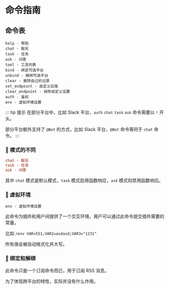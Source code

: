 # 命令指南

## 命令表

```shell
help - 帮助
chat - 聊天
task - 任务
ask - 问答
tool - 工具列表
bind - 绑定可选平台
unbind - 解绑可选平台
clear - 删除自己的记录
set_endpoint - 自定义后端
clear_endpoint - 抹除自定义设置
auth - 鉴权
env - 虚拟环境设置
```

::: tip 提示
在部分平台中，比如 Slack 平台，`auth` `chat` `task` `ask` 命令需要以 `!` 开头。

部分平台额外支持了 `@Bot` 的方式，比如 Slack 平台，`@Bot` 命令等同于 `chat` 命令。
:::

### 🥽 模式的不同

```ini
chat - 聊天
task - 任务
ask - 问答
```

其中 `chat` 模式是默认模式，`task` 模式启用函数响应，`ask` 模式则禁用函数响应。

### 🧁 虚拟环境

```shell
env - 虚拟环境设置
```

此命令为插件和用户间提供了一个交互环境，用户可以通过此命令提交插件需要的常量。

比如 `/env VAR=551;VAR2=asdasd;VAR3="1231"`

所有值会被自动格式化并大写。

### 🍭 绑定和解绑

此命令只是一个订阅命令而已，用于订阅 RSS 消息。

为了体现跨平台的特性，实际并没有什么作用。